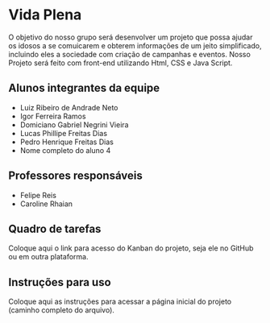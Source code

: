 # Vida Plena
O objetivo do nosso grupo será desenvolver um projeto que possa ajudar os idosos a se comuicarem e obterem informações de um jeito simplificado, incluindo eles a sociedade com criação de campanhas e eventos.
Nosso Projeto será feito com front-end utilizando Html, CSS e Java Script.

## Alunos integrantes da equipe

* Luiz Ribeiro de Andrade Neto
* Igor Ferreira Ramos
* Domiciano Gabriel Negrini Vieira
* Lucas Phillipe Freitas Dias
* Pedro Henrique Freitas Dias
* Nome completo do aluno 4

## Professores responsáveis

* Felipe Reis
* Caroline Rhaian

## Quadro de tarefas
Coloque aqui o link para acesso do Kanban do projeto, seja ele no GitHub ou em outra plataforma.

## Instruções para uso
Coloque aqui as instruções para acessar a página inicial do projeto (caminho completo do arquivo).
